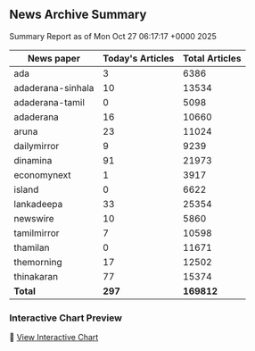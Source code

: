 <!-- @format -->

## News Archive Summary

Summary Report as of Mon Oct 27 06:17:17 +0000 2025

| News paper         | Today's Articles | Total Articles |
|--------------------|------------------|----------------|
| ada               | 3          | 6386        |
| adaderana-sinhala               | 10          | 13534        |
| adaderana-tamil               | 0          | 5098        |
| adaderana               | 16          | 10660        |
| aruna               | 23          | 11024        |
| dailymirror               | 9          | 9239        |
| dinamina               | 91          | 21973        |
| economynext               | 1          | 3917        |
| island               | 0          | 6622        |
| lankadeepa               | 33          | 25354        |
| newswire               | 10          | 5860        |
| tamilmirror               | 7          | 10598        |
| thamilan               | 0          | 11671        |
| themorning               | 17          | 12502        |
| thinakaran               | 77          | 15374        |
| **Total**          | **297**      | **169812** |

### Interactive Chart Preview
🔗 [View Interactive Chart](https://itscharukadeshan.github.io/sl_news_archive_data/news_chart_by_newspaper.html)

